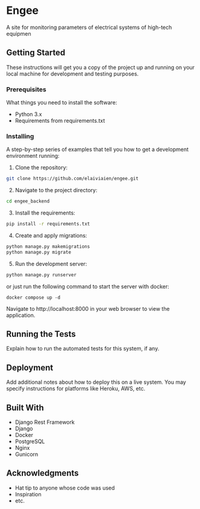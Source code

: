 # Engee

A site for monitoring parameters of electrical systems of high-tech equipmen

## Getting Started

These instructions will get you a copy of the project up and running on your local machine for development and testing purposes.

### Prerequisites

What things you need to install the software:

- Python 3.x
- Requirements from requirements.txt


### Installing

A step-by-step series of examples that tell you how to get a development environment running:

1. Clone the repository:
```bash
git clone https://github.com/elaiviaien/engee.git
```

2. Navigate to the project directory:
```bash
cd engee_backend
```

3. Install the requirements:
```bash
pip install -r requirements.txt
```

4. Create and apply migrations:
```bash
python manage.py makemigrations
python manage.py migrate
```

5. Run the development server:
```bash
python manage.py runserver
```
or just run the following command to start the server with docker:
```
docker compose up -d
```

Navigate to http://localhost:8000 in your web browser to view the application.

## Running the Tests

Explain how to run the automated tests for this system, if any.

## Deployment

Add additional notes about how to deploy this on a live system. You may specify instructions for platforms like Heroku, AWS, etc.

## Built With

- Django Rest Framework
- Django
- Docker
- PostgreSQL
- Nginx
- Gunicorn

## Acknowledgments

- Hat tip to anyone whose code was used
- Inspiration
- etc.